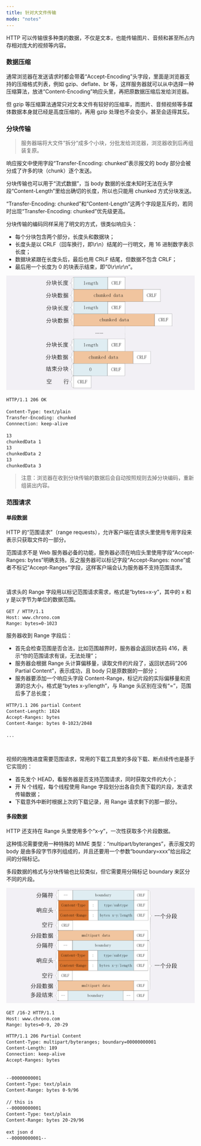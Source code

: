 ```yaml
---
title: 针对大文件传输
mode: "notes"
---
```


HTTP 可以传输很多种类的数据，不仅是文本，也能传输图片、音频和甚至所占内存相对庞大的视频等内容。

### 数据压缩

通常浏览器在发送请求时都会带着“Accept-Encoding”头字段，里面是浏览器支持的压缩格式列表，例如 gzip、deflate、br 等，这样服务器就可以从中选择一种压缩算法，放进“Content-Encoding”响应头里，再把原数据压缩后发给浏览器。

但 gzip 等压缩算法通常只对文本文件有较好的压缩率，而图片、音频视频等多媒体数据本身就已经是高度压缩的，再用 gzip 处理也不会变小，甚至会适得其反。

### 分块传输

> 服务器端将大文件“拆分“成多个小块，分批发给浏览器，浏览器收到后再组装复原。

响应报文中使用字段“Transfer-Encoding: chunked”表示报文的 body 部分会被分成了许多的块（chunk）逐个发送。  

分块传输也可以用于“流式数据”，当 body 数据的长度未知时无法在头字段“Content-Length”里给出确切的长度，所以也只能用 chunked 方式分块发送。

“Transfer-Encoding: chunked”和“Content-Length”这两个字段是互斥的，若同时出现“Transfer-Encoding: chunked”优先级更高。

分块传输的编码同样采用了明文的方式，很类似响应头：

- 每个分块包含两个部分，长度头和数据块；
- 长度头是以 CRLF（回车换行，即\r\n）结尾的一行明文，用 16 进制数字表示长度；
- 数据块紧跟在长度头后，最后也用 CRLF 结尾，但数据不包含 CRLF；
- 最后用一个长度为 0 的块表示结束，即“0\r\n\r\n”。

<img src="./Images/chunked.png" width=600>

<br>

```http
HTTP/1.1 206 OK

Content-Type: text/plain
Transfer-Encoding: chunked
Connnection: keep-alive

13
chunkedData 1
13
chunkedData 2
13
chunkedData 3
```

> 注意：浏览器在收到分块传输的数据后会自动按照规则去掉分块编码，重新组装出内容。

### 范围请求

#### 单段数据

HTTP 的“范围请求”（range requests），允许客户端在请求头里使用专用字段来表示只获取文件的一部分。

范围请求不是 Web 服务器必备的功能，服务器必须在响应头里使用字段“Accept-Ranges: bytes”明确支持。反之服务器可以标记字段“Accept-Ranges: none”或者不标记“Accept-Ranges”字段，这样客户端会认为服务器不支持范围请求。

<br>

请求头的 Range 字段用以标记范围请求需求，格式是“bytes=x-y”，其中的 x 和 y 是以字节为单位的数据范围。

```http
GET / HTTP/1.1
Host: www.chrono.com
Range: bytes=0-1023
```

服务器收到 Range 字段后：

- 首先会检查范围是否合法，比如范围越界时，服务器会返回状态码 416，表示“你的范围请求有误，无法处理”；
- 服务器会根据 Range 头计算偏移量，读取文件的片段了，返回状态码“206 Partial Content”，表示成功，且 body 只是原数据的一部分；
- 服务器要添加一个响应头字段 Content-Range，标记片段的实际偏移量和资源的总大小，格式是“bytes x-y/length”，与 Range 头区别在没有“=”，范围后多了总长度；

```http
HTTP/1.1 206 partial Content
Content-Length: 1024
Accept-Ranges: bytes
Content-Range: bytes 0-1023/2048

...
```

<br>

视频的拖拽进度需要范围请求，常用的下载工具里的多段下载、断点续传也是基于它实现的：

- 首先发个 HEAD，看服务器是否支持范围请求，同时获取文件的大小；
- 开 N 个线程，每个线程使用 Range 字段划分出各自负责下载的片段，发请求传输数据；
- 下载意外中断时根据上次的下载记录，用 Range 请求剩下的那一部分。

#### 多段数据

HTTP 还支持在 Range 头里使用多个“x-y”，一次性获取多个片段数据。  

这种情况需要使用一种特殊的 MIME 类型：“multipart/byteranges”，表示报文的 body 是由多段字节序列组成的，并且还要用一个参数“boundary=xxx”给出段之间的分隔标记。  

多段数据的格式与分块传输也比较类似，但它需要用分隔标记 boundary 来区分不同的片段。

<img src="./Images/chunks.png" width=600>

```http
GET /16-2 HTTP/1.1
Host: www.chrono.com
Range: bytes=0-9, 20-29
```

```http
HTTP/1.1 206 Partial Content
Content-Type: multipart/byteranges; boundary=00000000001
Content-Length: 189
Connection: keep-alive
Accept-Ranges: bytes


--00000000001
Content-Type: text/plain
Content-Range: bytes 0-9/96

// this is
--00000000001
Content-Type: text/plain
Content-Range: bytes 20-29/96

ext json d
--00000000001--
```